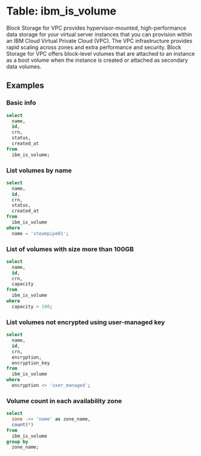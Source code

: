 # Table: ibm_is_volume

Block Storage for VPC provides hypervisor-mounted, high-performance data storage for your virtual server instances that you can provision within an IBM Cloud Virtual Private Cloud (VPC). The VPC infrastructure provides rapid scaling across zones and extra performance and security.
Block Storage for VPC offers block-level volumes that are attached to an instance as a boot volume when the instance is created or attached as secondary data volumes.

## Examples

### Basic info

```sql
select
  name,
  id,
  crn,
  status,
  created_at
from
  ibm_is_volume;
```

### List volumes by name

```sql
select
  name,
  id,
  crn,
  status,
  created_at
from
  ibm_is_volume
where
  name = 'steampipe01';
```

### List of volumes with size more than 100GB

```sql
select
  name,
  id,
  crn,
  capacity
from
  ibm_is_volume
where
  capacity > 100;
```

### List volumes not encrypted using user-managed key

```sql
select
  name,
  id,
  crn,
  encryption,
  encryption_key
from
  ibm_is_volume
where
  encryption <> 'user_managed';
```

### Volume count in each availability zone

```sql
select
  zone ->> 'name' as zone_name,
  count(*)
from
  ibm_is_volume
group by
  zone_name;
```
